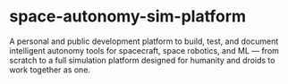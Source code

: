 # space-autonomy-sim-platform
A personal and public development platform to build, test, and document intelligent autonomy tools for spacecraft, space robotics, and ML — from scratch to a full simulation platform designed for humanity and droids to work together as one.
